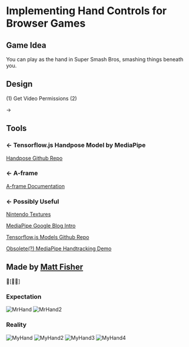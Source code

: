 Implementing Hand Controls for Browser Games
=================

Game Idea
------------
You can play as the hand in Super Smash Bros, smashing things beneath you.

Design
------------
(1) Get Video Permissions 
(2)

→

Tools
------------

### ← Tensorflow.js Handpose Model by MediaPipe

[Handpose Github Repo](https://github.com/tensorflow/tfjs-models/tree/master/handpose)

### ← A-frame

[A-frame Documentation](https://aframe.io/docs/1.0.0/introduction/)

### ← Possibly Useful

[Nintendo Textures](https://www.textures-resource.com/fullview/1996/)

[MediaPipe Google Blog Intro](https://ai.googleblog.com/2019/08/on-device-real-time-hand-tracking-with.html)

[Tensorflow.js Models Github Repo](https://github.com/tensorflow/tfjs-models)

[Obsolete(?) MediaPipe Handtracking Demo](https://blog.tensorflow.org/2020/03/face-and-hand-tracking-in-browser-with-mediapipe-and-tensorflowjs.html)


Made by [Matt Fisher](https://www.linkedin.com/in/mathyouf/)
-------------------
🔬[🤖🏫]

### Expectation
![MrHand](https://cdn.glitch.com/3ef776cf-59f3-4190-a2ba-2eebebbeb97f%2Fexp.jfif?v=1595905544121)
![MrHand2](https://cdn.glitch.com/3ef776cf-59f3-4190-a2ba-2eebebbeb97f%2Fimages.jfif?v=1595907795318)
### Reality
![MyHand](https://cdn.glitch.com/3ef776cf-59f3-4190-a2ba-2eebebbeb97f%2Freal.jfif?v=1595905543911)
![MyHand2](https://cdn.glitch.com/3ef776cf-59f3-4190-a2ba-2eebebbeb97f%2F1.JPG?v=1595908898708)
![MyHand3](https://cdn.glitch.com/3ef776cf-59f3-4190-a2ba-2eebebbeb97f%2FCapture.JPG?v=1596245750204)
![MyHand4](https://cdn.glitch.com/3ef776cf-59f3-4190-a2ba-2eebebbeb97f%2FCapture.JPG?v=1596274369815)
